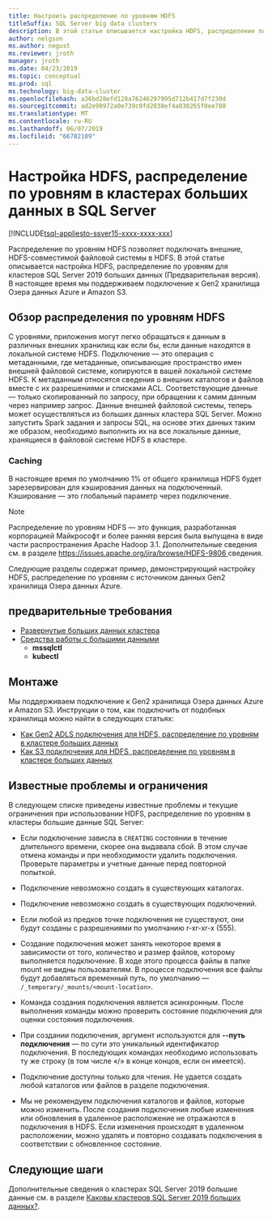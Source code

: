 ```yaml
---
title: Настроить распределение по уровням HDFS
titleSuffix: SQL Server big data clusters
description: В этой статье описывается настройка HDFS, распределение по уровням для монтажа внешней системы хранилище Azure Data Lake файл в HDFS в кластере SQL Server 2019 больших данных (Предварительная версия).
author: nelgson
ms.author: negust
ms.reviewer: jroth
manager: jroth
ms.date: 04/23/2019
ms.topic: conceptual
ms.prod: sql
ms.technology: big-data-cluster
ms.openlocfilehash: a36bd28efd128a76246297995d712b417d7f230d
ms.sourcegitcommit: ad2e98972a0e739c0fd2038ef4a030265f0ee788
ms.translationtype: MT
ms.contentlocale: ru-RU
ms.lasthandoff: 06/07/2019
ms.locfileid: "66782109"
---
```

# <a name="configure-hdfs-tiering-on-sql-server-big-data-clusters"></a>Настройка HDFS, распределение по уровням в кластерах больших данных в SQL Server

[!INCLUDE[tsql-appliesto-ssver15-xxxx-xxxx-xxx](../includes/tsql-appliesto-ssver15-xxxx-xxxx-xxx.md)]

Распределение по уровням HDFS позволяет подключать внешние, HDFS-совместимой файловой системы в HDFS. В этой статье описывается настройка HDFS, распределение по уровням для кластеров SQL Server 2019 больших данных (Предварительная версия). В настоящее время мы поддерживаем подключение к Gen2 хранилища Озера данных Azure и Amazon S3. 

## <a name="hdfs-tiering-overview"></a>Обзор распределения по уровням HDFS

С уровнями, приложения могут легко обращаться к данным в различных внешних хранилищ как если бы, если данные находятся в локальной системе HDFS. Подключение — это операция с метаданными, где метаданные, описывающие пространство имен внешней файловой системе, копируются в вашей локальной системе HDFS. К метаданным относятся сведения о внешних каталогов и файлов вместе с их разрешениями и списками ACL. Соответствующие данные — только скопированный по запросу, при обращении к самим данным через например запрос. Данные внешней файловой системы, теперь может осуществляться из больших данных кластера SQL Server. Можно запустить Spark задания и запросы SQL, на основе этих данных таким же образом, необходимо выполнить их на все локальные данные, хранящиеся в файловой системе HDFS в кластере.

### <a name="caching"></a>Caching
В настоящее время по умолчанию 1% от общего хранилища HDFS будет зарезервирован для кэширования данных на подключенный. Кэширование — это глобальный параметр через подключение.

> [!NOTE]
> Распределение по уровням HDFS — это функция, разработанная корпорацией Майкрософт и более ранняя версия была выпущена в виде части распространения Apache Hadoop 3.1. Дополнительные сведения см. в разделе [ https://issues.apache.org/jira/browse/HDFS-9806 ](https://issues.apache.org/jira/browse/HDFS-9806) сведения.

Следующие разделы содержат пример, демонстрирующий настройку HDFS, распределение по уровням с источником данных Gen2 хранилища Озера данных Azure.

## <a name="prerequisites"></a>предварительные требования

- [Развернутые больших данных кластера](deployment-guidance.md)
- [Средства работы с большими данными](deploy-big-data-tools.md)
  - **mssqlctl**
  - **kubectl**

## <a name="mounting-instructions"></a>Монтаже

Мы поддерживаем подключение к Gen2 хранилища Озера данных Azure и Amazon S3. Инструкции о том, как подключить от подобных хранилища можно найти в следующих статьях:

- [Как Gen2 ADLS подключения для HDFS, распределение по уровням в кластере больших данных](hdfs-tiering-mount-adlsgen2.md)
- [Как S3 подключения для HDFS, распределение по уровням в кластере больших данных](hdfs-tiering-mount-s3.md)

## <a id="issues"></a> Известные проблемы и ограничения

В следующем списке приведены известные проблемы и текущие ограничения при использовании HDFS, распределение по уровням в кластеры большие данные SQL Server:

- Если подключение зависла в `CREATING` состоянии в течение длительного времени, скорее она выдавала сбой. В этом случае отмена команды и при необходимости удалить подключения. Проверьте параметры и учетные данные перед повторной попыткой.

- Подключение невозможно создать в существующих каталогах.

- Подключение невозможно создать в существующих подключений.

- Если любой из предков точке подключения не существуют, они будут созданы с разрешениями по умолчанию r-xr-xr-x (555).

- Создание подключения может занять некоторое время в зависимости от того, количество и размер файлов, которому выполняется подключение. В ходе этого процесса файлы в папке mount не видны пользователям. В процессе подключения все файлы будут добавляться временный путь, по умолчанию — `/_temporary/_mounts/<mount-location>`.

- Команда создания подключения является асинхронным. После выполнения команды можно проверить состояние подключения для оценки состояния подключения.

- При создании подключения, аргумент используются для **--путь подключения** — по сути это уникальный идентификатор подключения. В последующих командах необходимо использовать ту же строку (в том числе «/» в конце концов, если он имеется).

- Подключение доступны только для чтения. Не удается создать любой каталогов или файлов в разделе подключения.

- Мы не рекомендуем подключения каталогов и файлов, которые можно изменить. После создания подключения любые изменения или обновления в удаленное расположение не отражаются в подключения в HDFS. Если изменения происходят в удаленном расположении, можно удалять и повторно создавать подключения в соответствии с обновленное состояние.

## <a name="next-steps"></a>Следующие шаги

Дополнительные сведения о кластерах SQL Server 2019 большие данные см. в разделе [Каковы кластеров SQL Server 2019 больших данных?](big-data-cluster-overview.md).
